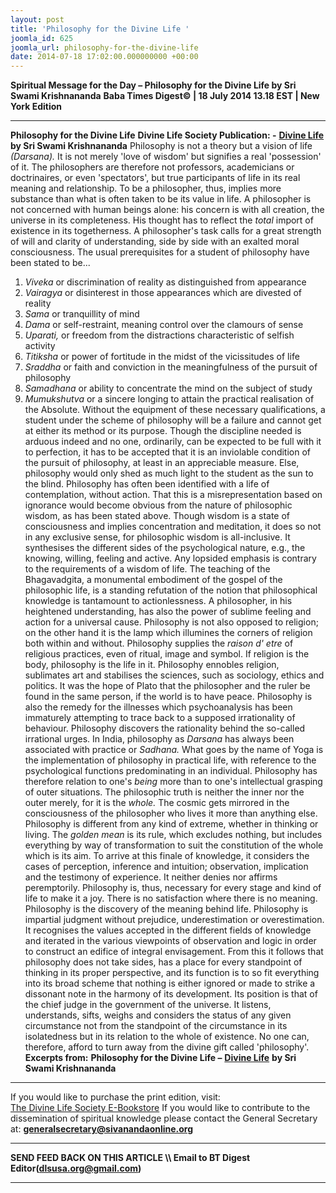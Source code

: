 ```yaml
---
layout: post
title: 'Philosophy for the Divine Life '
joomla_id: 625
joomla_url: philosophy-for-the-divine-life
date: 2014-07-18 17:02:00.000000000 +00:00
---
```

**Spiritual Message for the Day – Philosophy for the Divine Life by Sri Swami Krishnananda**
**Baba Times Digest© | 18 July 2014 13.18 EST | New York Edition**
* * *  
**Philosophy for the Divine Life**
**Divine Life Society Publication: -** [**Divine Life**](http://www.sivanandaonline.org/public_html/?cmd=displaysection&section_id=1519&parent=353&format=html) **by Sri Swami Krishnananda**
Philosophy is not a theory but a vision of life _(Darsana)._ It is not merely 'love of wisdom' but signifies a real 'possession' of it. The philosophers are therefore not professors, academicians or doctrinaires, or even 'spectators', but true participants of life in its real meaning and relationship. To be a philosopher, thus, implies more substance than what is often taken to be its value in life. A philosopher is not concerned with human beings alone: his concern is with all creation, the universe in its completeness. His thought has to reflect the _total_ import of existence in its togetherness.
A philosopher's task calls for a great strength of will and clarity of understanding, side by side with an exalted moral consciousness. The usual prerequisites for a student of philosophy have been stated to be...
1. _Viveka_ or discrimination of reality as distinguished from appearance
2. _Vairagya_ or disinterest in those appearances which are divested of reality
3. _Sama_ or tranquillity of mind
4. _Dama_ or self-restraint, meaning control over the clamours of sense
5. _Uparati,_ or freedom from the distractions characteristic of selfish activity
6. _Titiksha_ or power of fortitude in the midst of the vicissitudes of life
7. _Sraddha_ or faith and conviction in the meaningfulness of the pursuit of philosophy
8. _Samadhana_ or ability to concentrate the mind on the subject of study
9. _Mumukshutva_ or a sincere longing to attain the practical realisation of the Absolute.
Without the equipment of these necessary qualifications, a student under the scheme of philosophy will be a failure and cannot get at either its method or its purpose. Though the discipline needed is arduous indeed and no one, ordinarily, can be expected to be full with it to perfection, it has to be accepted that it is an inviolable condition of the pursuit of philosophy, at least in an appreciable measure. Else, philosophy would only shed as much light to the student as the sun to the blind.
Philosophy has often been identified with a life of contemplation, without action. That this is a misrepresentation based on ignorance would become obvious from the nature of philosophic wisdom, as has been stated above. Though wisdom is a state of consciousness and implies concentration and meditation, it does so not in any exclusive sense, for philosophic wisdom is all-inclusive. It synthesises the different sides of the psychological nature, e.g., the knowing, willing, feeling and active. Any lopsided emphasis is contrary to the requirements of a wisdom of life. The teaching of the Bhagavadgita, a monumental embodiment of the gospel of the philosophic life, is a standing refutation of the notion that philosophical knowledge is tantamount to actionlessness. A philosopher, in his heightened understanding, has also the power of sublime feeling and action for a universal cause.
Philosophy is not also opposed to religion; on the other hand it is the lamp which illumines the corners of religion both within and without. Philosophy supplies the _raison d' etre_ of religious practices, even of ritual, image and symbol. If religion is the body, philosophy is the life in it. Philosophy ennobles religion, sublimates art and stabilises the sciences, such as sociology, ethics and politics. It was the hope of Plato that the philosopher and the ruler be found in the same person, if the world is to have peace. Philosophy is also the remedy for the illnesses which psychoanalysis has been immaturely attempting to trace back to a supposed irrationality of behaviour. Philosophy discovers the rationality behind the so-called irrational urges.
In India, philosophy as _Darsana_ has always been associated with practice or _Sadhana._ What goes by the name of Yoga is the implementation of philosophy in practical life, with reference to the psychological functions predominating in an individual. Philosophy has therefore relation to one's _being_ more than to one's intellectual grasping of outer situations. The philosophic truth is neither the inner nor the outer merely, for it is the _whole._ The cosmic gets mirrored in the consciousness of the philosopher who lives it more than anything else.
Philosophy is different from any kind of extreme, whether in thinking or living. The _golden mean_ is its rule, which excludes nothing, but includes everything by way of transformation to suit the constitution of the whole which is its aim. To arrive at this finale of knowledge, it considers the cases of perception, inference and intuition; observation, implication and the testimony of experience. It neither denies nor affirms peremptorily. Philosophy is, thus, necessary for every stage and kind of life to make it a joy. There is no satisfaction where there is no meaning. Philosophy is the discovery of the meaning behind life.
Philosophy is impartial judgment without prejudice, underestimation or overestimation. It recognises the values accepted in the different fields of knowledge and iterated in the various viewpoints of observation and logic in order to construct an edifice of integral envisagement. From this it follows that philosophy does not take sides, has a place for every standpoint of thinking in its proper perspective, and its function is to so fit everything into its broad scheme that nothing is either ignored or made to strike a dissonant note in the harmony of its development. Its position is that of the chief judge in the government of the universe. It listens, understands, sifts, weighs and considers the status of any given circumstance not from the standpoint of the circumstance in its isolatedness but in its relation to the whole of existence. No one can, therefore, afford to turn away from the divine gift called 'philosophy'.
**Excerpts from:**
**Philosophy for the Divine Life –** [**Divine Life**](http://www.sivanandaonline.org/public_html/?cmd=displaysection&section_id=1519&parent=353&format=html) **by Sri Swami Krishnananda**
* * *
  
If you would like to purchase the print edition, visit:   
[The Divine Life Society E-Bookstore](http://www.dlshq.org/download/download.htm)
If you would like to contribute to the dissemination of spiritual knowledge please contact the General Secretary at:
[**generalsecretary@sivanandaonline.org**](mailto:generalsecretary@sivanandaonline.org?subject=Contribution%20to%20Dissemination%20of%20Spiritual%20Knowledge)
* * *
**SEND FEED BACK ON THIS ARTICLE \\\ Email to BT Digest Editor[](mailto:dlsusa.org@gmail.com?subject=DLS%20Posts)(dlsusa.org@gmail.com)**
* * *
  
